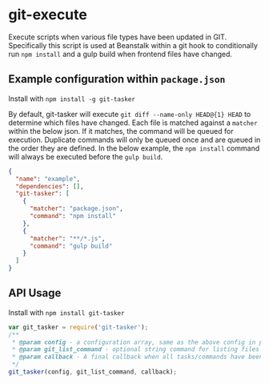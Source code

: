 # git-execute
Execute scripts when various file types have been updated in GIT. Specifically this script is used at Beanstalk within a git hook to conditionally run `npm install` and a gulp build when frontend files have changed.

## Example configuration within `package.json`
Install with `npm install -g git-tasker`

By default, git-tasker will execute `git diff --name-only HEAD@{1} HEAD` to determine which files have changed. Each file is matched against a `matcher` within the below json. If it matches, the command will be queued for execution. Duplicate commands will only be queued once and are queued in the order they are defined. In the below example, the `npm install` command will always be executed before the `gulp build`.
```json
{
  "name": "example",
  "dependencies": [],
  "git-tasker": [
    {
      "matcher": "package.json",
      "command": "npm install"
    },
    {
      "matcher": "**/*.js",
      "command": "gulp build"
    }
  ]
}
```

## API Usage
Install with `npm install git-tasker`
```javascript
var git_tasker = require('git-tasker');
/**
 * @param config - a configuration array, same as the above config in package.json
 * @param git_list_command - optional string command for listing files changed. Defaults to `git diff --name-only HEAD@{1} HEAD`
 * @param callback - A final callback when all tasks/commands have been executed
 */
git_tasker(config, git_list_command, callback);
```
